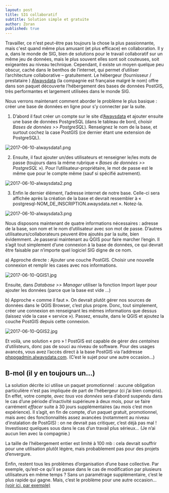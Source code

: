 ```yaml
---
layout: post
title: SIG collaboratif
subtitle: Solution simple et gratuite
author: Zoran
published: true
---
```


Travailler, ce n'est peut-être pas toujours la chose la plus passionnante, mais c'est quand même plus amusant (et plus efficace) en collaboration. Il y a, dans le monde de SIG, bien de solutions pour le travail collaboratif sur un même jeu de données, mais le plus souvent elles sont soit couteuses, soit exigeantes au niveau technique. Cependant, il existe un moyen quelque peu obscur, caché dans le benthos de l’internet, qui permet d’utiliser l’architecture collaborative – gratuitement. Le hébergeur (fournisseur / prestataire ) [Alwaysdata]( www.alwaysdata.com) (la compagnie est française malgré le nom) offre dans son paquet découverte l’hébergement des bases de données PostGIS, très performantes et largement utilisées dans le monde SIG.

Nous verrons maintenant comment aborder le problème le plus basique : créer une base de données en ligne pour s’y connecter par la suite.

1)	D’abord il faut créer un compte sur le site d’[Awaysdata](www.alwaysdata.com) et ajouter ensuite une base de données PostgreSQL (dans le tableau de bord, choisir *Bases de données >> PostgreSQL*). Renseignez le nom de la base, et surtout cochez la case PostGIS (ce dernier étant une extension de PostgreSQL).

![2017-06-10-alwaysdata1.png]({{site.baseurl}}/img/2017-06-10-alwaysdata1.jpg)


2)	Ensuite, il faut ajouter un/des utilisateurs et renseigner le/les mots de passe (toujours dans la même rubrique « *Bases de données >> PostgreSQL* »). Pour l’utilisateur-propriétaire, le mot de passe est le même que pour le compte même (sauf si spécifié autrement).

![2017-06-10-alwaysdata2.png]({{site.baseurl}}/img/2017-06-10-alwaysdata2.jpg)

  
3)	Enfin le dernier élément, l’adresse internet de notre base. Celle-ci sera affichée après la création de la base et devrait ressembler à « postgresql-NOM_DE_INSCRIPTION.awaysdata.net ». Notez-la.
 
![2017-06-10-alwaysdata3.png]({{site.baseurl}}/img/2017-06-10-alwaysdata3.jpg)

Nous disposons maintenant de quatre informations nécessaires : adresse de la base, son nom et le nom d’utilisateur avec son mot de passe. D’autres utilisateurs/collaborateurs peuvent être ajoutés par la suite, bien évidemment.
Je passerai maintenant au QGIS pour faire marcher l’engin. Il s’agit tout simplement d’une connexion à la base de données, ce qui devrait être faisable par n’importe quel logiciel SIG digne de ce nom.  

a)	Approche directe : Ajouter une couche PostGIS. Choisir une nouvelle connexion et remplir les cases avec nos informations. 

![2017-06-10-QGIS1.jpg]({{site.baseurl}}/img/2017-06-10-QGIS1.jpg)

Ensuite, dans *Database >> Manager* utiliser la fonction Import layer pour ajouter les données (parce que la base est vide …)

b)	Approche « comme il faut ». On devrait plutôt gérer nos sources de données dans le QGIS Browser, c’est plus propre. Donc, tout simplement, créer une connexion en renseignant les mêmes informations que dessus (laissez vide la case « service »). Passez, ensuite, dans le QGIS et ajoutez la couche PostGIS depuis cette connexion.


![2017-06-10-QGIS2.jpg]({{site.baseurl}}/img/2017-06-10-QGIS2.jpg)

Et voilà, une solution « pro » ! PostGIS est capable de gèrer *des centaines* d’utilisteurs, donc pas de souci au niveau de software. Pour des usages avancés, vous avez l’accès direct à la base PostGIS via l’addresse [phppgadmin.alwaysdata.com](https://phppgadmin.alwaysdata.com/). (C’est le sujet pour une autre occasion…)
 
## B-mol (il y en toujours un…)

La solution décrite ici utilise un paquet promotionnel : aucune obligation particulière n'est pas impliquée de part de l’hébergeur (ci j’ai bien compris). En effet, votre compte, *avec tous vos données* sera d’abord suspendu dans le cas d’une période d’inactivité supérieure à deux mois, pour se faire carrément *effacer* suite à 30 jours supplémentaires (au mois c’est mon expérience). Il s’agit, en fin de compte, d’un paquet gratuit, promotionnel, mais avec des fonctionnalités assez avancées (notamment au niveau d’instalation de PostGIS) : on ne devrait pas critiquer, c’est déjà pas mal ! Investissez quelques sous dans le cas d’un travail plus sérieux… (Je n’ai aucun lien avec la compagnie.) 

La taille de l’hébergement entier est limité à 100 mb : cela devrait souffrir pour une utilisation plutôt légère, mais probablement pas pour des projets d’envergure.

Enfin, restent tous les problèmes d’organisation d’une base collective. Par exemple, qu’est-ce qu’il se passe dans le cas de modification par plusieurs utilisateurs en même temps ? Sans un paramétrage supplémentaire, c’est le plus rapide qui gagne. Mais, c’est le problème pour une autre occasion… [(voir ici, par exemple)](http://workshops.boundlessgeo.com/postgis-intro/history_tracking.html)
